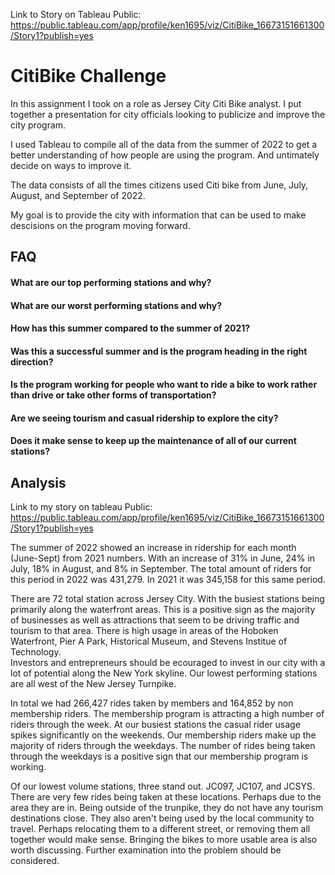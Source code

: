 Link to Story on Tableau Public:
https://public.tableau.com/app/profile/ken1695/viz/CitiBike_16673151661300/Story1?publish=yes

# CitiBike Challenge

In this assignment I took on a role as Jersey City Citi Bike analyst. I put together a presentation for city officials looking to publicize and improve the city program. 

I used Tableau to compile all of the data from the summer of 2022 to get a better understanding of how people are using the program. And untimately decide on ways to improve it. 

The data consists of all the times citizens used Citi bike from June, July, August, and September of 2022.

My goal is to provide the city with information that can be used to make descisions on the program moving forward.




## FAQ

#### What are our top performing stations and why?


#### What are our worst performing stations and why?


#### How has this summer compared to the summer of 2021?

#### Was this a successful summer and is the program heading in the right direction?

#### Is the program working for people who want to ride a bike to work rather than drive or take other forms of transportation?

#### Are we seeing tourism and casual ridership to explore the city?

#### Does it make sense to keep up the maintenance of all of our current stations?


## Analysis

Link to my story on tableau Public:
https://public.tableau.com/app/profile/ken1695/viz/CitiBike_16673151661300/Story1?publish=yes


The summer of 2022 showed an increase in ridership for each month (June-Sept) from 2021 numbers. With an increase of 31% in June, 24% in July, 18% in August, and 8% in September. 
The total amount of riders for this period in 2022 was 431,279. In 2021 it was 345,158 for this same period. 


There are 72 total station across Jersey City. With the busiest stations being primarily along the waterfront areas. This is a positive sign as the majority of businesses as well as attractions that seem to be driving traffic and tourism to that area. There is high usage in areas of the Hoboken Waterfront, Pier A Park, Historical Museum, and Stevens Institue of Technology.  
Investors and entrepreneurs should be ecouraged to invest in our city with a lot of potential along the New York skyline. 
Our lowest performing stations are all west of the New Jersey Turnpike. 

In total we had 266,427 rides taken by members and 164,852 by non membership riders. The membership program is attracting a high number of riders through the week. At our busiest stations the casual rider usage spikes significantly on the weekends. Our membership riders make up the majority of riders through the weekdays. The number of rides being taken through the weekdays is a positive sign that our membership program is working.


Of our lowest volume stations, three stand out. JC097, JC107, and JCSYS. There are very few rides being taken at these locations. Perhaps due to the area they are in. Being outside of the trunpike, they do not have any tourism destinations close. They also aren't being used by the local community to travel. Perhaps relocating them to a different street, or removing them all together would make sense. Bringing the bikes to more usable area is also worth discussing. Further examination into the problem should be considered. 

